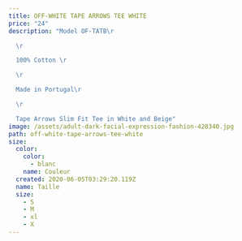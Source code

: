 ```yaml
---
title: OFF-WHITE TAPE ARROWS TEE WHITE
price: "24"
description: "Model OF-TATB\r

  \r

  100% Cotton \r

  \r

  Made in Portugal\r

  \r

  Tape Arrows Slim Fit Tee in White and Beige"
image: /assets/adult-dark-facial-expression-fashion-428340.jpg
path: off-white-tape-arrows-tee-white
size:
  color:
    color:
      - blanc
    name: Couleur
  created: 2020-06-05T03:29:20.119Z
  name: Taille
  size:
    - S
    - M
    - xl
    - X
---
```

